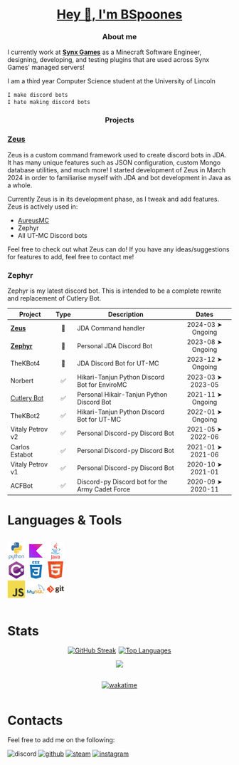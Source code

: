 <h1 align="center">
 <a href="https://www.bspoones.com/" target="_blank">
Hey 🥄, I'm BSpoones
 </a>
</h1>

<h3 align="center">About me</h3>

I currently work at **[Synx Games](https://github.com/SynxGames)** as a Minecraft Software Engineer, designing, developing, and testing plugins that are used across Synx Games' managed servers!

I am a third year Computer Science student at the University of Lincoln


```
I make discord bots
I hate making discord bots
```


<h3 align="center">Projects</h3>

### [Zeus](https://github.com/BSpoones/Zeus)

Zeus is a custom command framework used to create discord bots in JDA. It has many unique features such as JSON configuration, custom Mongo database utilities, and much more! I started development of Zeus in March 2024 in order to familiarise myself with JDA and bot development in Java as a whole. 

Currently Zeus is in its development phase, as I tweak and add features. Zeus is actively used in:

- [AureusMC](https://store.aureusmc.org/)
- Zephyr
- All UT-MC Discord bots

Feel free to check out what Zeus can do! If you have any ideas/suggestions for features to add, feel free to contact me!

### Zephyr

Zephyr is my latest discord bot. This is intended to be a complete rewrite and replacement of Cutlery Bot.





| Project                                                | Type                                              | Description                                     | Dates                                        |
|--------------------------------------------------------|---------------------------------------------------|-------------------------------------------------|----------------------------------------------|
| [**Zeus**](https://github.com/BSpoones/Zeus)           | <div align='center' title='In Progress' >🚧</div> | JDA Command handler                             | <div align='center'>2024-03 ➤ Ongoing</div>  |
| [**Zephyr**](https://github.com/BSpoones/Zephyr)       | <div align='center' title='In Progress' >🚧</div> | Personal JDA Discord Bot                        | <div align='center'>2023-08 ➤ Ongoing</div>  |
| TheKBot4                                               | <div align='center' title='In Progress' >🚧</div> | JDA Discord Bot for UT-MC                       | <div align='center'>2023-12 ➤ Ongoing</div>  |
| Norbert                                                | <div align='center' title='Complete' >✅</div>     | Hikari-Tanjun Python Discord Bot for EnviroMC   | <div align='center'>2023-03 ➤ 2023-05</div>  |
| [Cutlery Bot](https://github.com/BSpoones/Cutlery-Bot) | <div align='center' title='Complete' >✅</div>     | Personal Hikair-Tanjun Python Discord Bot       | <div align='center'>2021-11 ➤ Ongoing        |
| TheKBot2                                               | <div align='center' title='Complete' >✅</div>     | Hikari-Tanjun Python Discord Bot for UT-MC      | <div align='center'>2022-01 ➤ Ongoing </div> |
| Vitaly Petrov v2                                       | <div align='center' title='Complete' >✅</div>     | Personal Discord-py Discord Bot                 | <div align='center'>2021-05 ➤ 2022-06</div>  |
| Carlos Estabot                                         | <div align='center' title='Complete' >✅</div>     | Personal Discord-py Discord Bot                 | <div align='center'>2021-01 ➤ 2021-06</div>  |
| Vitaly Petrov v1                                       | <div align='center' title='Complete' >✅</div>     | Personal Discord-py Discord Bot                 | <div align='center'>2020-10 ➤ 2021-01</div>  |
| ACFBot                                                 | <div align='center' title='Complete' >✅</div>     | Discord-py Discord bot for the Army Cadet Force | <div align='center'>2020-09 ➤ 2020-11</div>  |

# Languages & Tools

<div style="display: grid; grid-template-columns: repeat(3, 1fr); gap: 10px; align-items: center;">
<p>
<img src="https://github.com/devicons/devicon/blob/master/icons/python/python-original-wordmark.svg" title="Python" alt="Python" width="40" height="40"/> 
 <img src="https://github.com/devicons/devicon/blob/master/icons/kotlin/kotlin-original.svg" title="Kotlin" alt="Kotlin" width="40" height="40"/> 
 <img src="https://github.com/devicons/devicon/blob/master/icons/java/java-original-wordmark.svg" title="Java" alt="Java" width="40" height="40"/> 
<img src="https://github.com/devicons/devicon/blob/master/icons/csharp/csharp-original.svg" title="C#" alt="C#" width="40" height="40"/> 
<img src="https://github.com/devicons/devicon/blob/master/icons/css3/css3-plain-wordmark.svg"  title="CSS3" alt="CSS" width="40" height="40"/> 
<img src="https://github.com/devicons/devicon/blob/master/icons/html5/html5-original.svg" title="HTML5" alt="HTML" width="40" height="40"/> 
<img src="https://github.com/devicons/devicon/blob/master/icons/javascript/javascript-original.svg" title="JavaScript" alt="JavaScript" width="40" height="40"/> 
<img src="https://github.com/devicons/devicon/blob/master/icons/mysql/mysql-original-wordmark.svg" title="MySQL"  alt="MySQL" width="40" height="40"/> 
<img src="https://github.com/devicons/devicon/blob/master/icons/git/git-original-wordmark.svg" title="Git" **alt="Git" width="40" height="40"/> 
</p>
</div>

# Stats

<div style="display: flex; justify-content: center; align-items: center;">

  <a href="https://git.io/streak-stats" style="display: flex; align-items: center; justify-content: center; margin-right: 3px;">
    <img src="http://github-readme-streak-stats.herokuapp.com?user=BSpoones&theme=dark&background=000000" alt="GitHub Streak">
  </a>

  <a href="https://github.com/anuraghazra/github-readme-stats" style="display: flex; align-items: center; justify-content: center; margin-left: 3px;">
    <img src="https://github-readme-stats.vercel.app/api/top-langs/?username=BSpoones&layout=compact&theme=vision-friendly-dark" alt="Top Languages">
  </a>

</div>

<div style="display: flex; justify-content: center;">

![](http://github-profile-summary-cards.vercel.app/api/cards/profile-details?username=BSpoones&theme=vision_friendly_dark)


</div>

<div style="display: flex; justify-content: center;">



[![wakatime](https://wakatime.com/badge/user/b764f474-f8a2-4d1c-a20d-07e1208c83ec.svg)](https://wakatime.com/@b764f474-f8a2-4d1c-a20d-07e1208c83ec)
</div>


# Contacts
Feel free to add me on the following:

![discord](https://dcbadge.vercel.app/api/shield/724351142158401577?compact=true)
[![github](https://img.shields.io/badge/GitHub-100000?style=for-the-badge&logo=github&logoColor=white)](https://github.com/BSpoones)
[![steam](https://img.shields.io/badge/Steam-000000?style=for-the-badge&logo=steam&logoColor=white)](https://steamcommunity.com/id/spoones/)
[![instagram](https://img.shields.io/badge/Instagram-E4405F?style=for-the-badge&logo=instagram&logoColor=white)](https://www.instagram.com/bspoones/)




